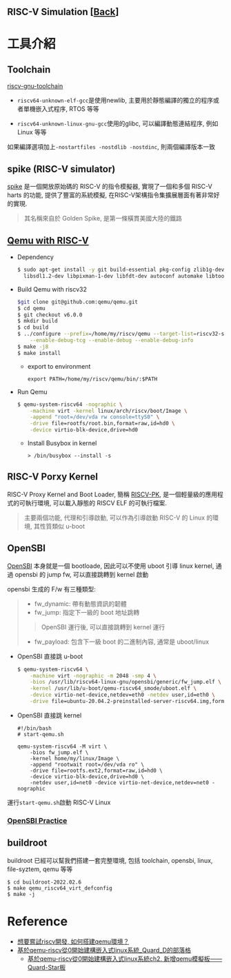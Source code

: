 RISC-V Simulation [[Back](note_riscv_quick_start.md)]
---

# 工具介紹

## Toolchain

[riscv-gnu-toolchain](https://github.com/riscv/riscv-gnu-toolchain)

+ `riscv64-­unknown-­elf-gcc`是使用newlib, 主要用於靜態編譯的獨立的程序或者單機嵌入式程序, RTOS 等等

+ `riscv64-unknown-­linux-­gnu-­gcc`使用的glibc, 可以編譯動態連結程序, 例如 Linux 等等

如果編譯選項加上`-nostartfiles -nostdlib -nostdinc`, 則兩個編譯版本一致

## spike (RISC-V simulator)

[spike](https://github.com/riscv-software-src/riscv-isa-sim) 是一個開放原始碼的 RISC-V 的指令模擬器, 實現了一個和多個 RISC-V harts 的功能,
提供了豐富的系統模擬, 在RISC-V架構指令集擴展層面有著非常好的實現.
> 其名稱來自於 Golden Spike, 是第一條橫貫美國大陸的鐵路

## [Qemu with RISC-V](note_riscv_qemu.md)

+ Dependency

    ```bash
    $ sudo apt-get install -y git build-essential pkg-config zlib1g-dev libglib2.0-0 libglib2.0-dev \
      libsdl1.2-dev libpixman-1-dev libfdt-dev autoconf automake libtool librbd-dev libaio-dev flex bison make
    ```


+ Build Qemu with riscv32

    ```bash
    $git clone git@github.com:qemu/qemu.git
    $ cd qemu
    $ git checkout v6.0.0
    $ mkdir build
    $ cd build
    $ ../configure --prefix=/home/my/riscv/qemu --target-list=riscv32-softmmu,riscv64-softmmu \
        --enable-debug-tcg --enable-debug --enable-debug-info
    $ make -j8
    $ make install
    ```

    - export to environment

        ```
        export PATH=/home/my/riscv/qemu/bin/:$PATH
        ```

+ Run Qemu

    ```bash
    $ qemu-system-riscv64 -nographic \
        -machine virt -kernel linux/arch/riscv/boot/Image \
        -append "root=/dev/vda rw console=ttyS0" \
        -drive file=rootfs/root.bin,format=raw,id=hd0 \
        -device virtio-blk-device,drive=hd0
    ```

    - Install Busybox in kernel

        ```
        > /bin/busybox --install -s
        ```

## RISC-V Porxy Kernel

RISC-V Proxy Kernel and Boot Loader, 簡稱 [RISCV-PK](https://github.com/riscv/riscv-pk),
是一個輕量級的應用程式的可執行環境, 可以載入靜態的 RISCV ELF 的可執行檔案.
> 主要兩個功能, 代理和引導啟動, 可以作為引導啟動 RISC-V 的 Linux 的環境, 其性質類似 u-boot

## OpenSBI

[OpenSBI](https://github.com/riscv-software-src/opensbi.git) 本身就是一個 bootloade,
因此可以不使用 uboot 引導 linux kernel, 通過 opensbi 的 jump fw, 可以直接跳轉到 kernel 啟動

opensbi 生成的 F/w 有三種類型:
> + fw_dynamic: 帶有動態資訊的韌體
> + fw_jump: 指定下一級的 boot 地址跳轉
>> OpenSBI 運行後, 可以直接跳轉到 kernel 運行
> + fw_payload: 包含下一級 boot 的二進制內容, 通常是 uboot/linux

+ OpenSBI 直接跳 u-boot

    ```bash
    $ qemu-system-riscv64 \
        -machine virt -nographic -m 2048 -smp 4 \
        -bios /usr/lib/riscv64-linux-gnu/opensbi/generic/fw_jump.elf \
        -kernel /usr/lib/u-boot/qemu-riscv64_smode/uboot.elf \
        -device virtio-net-device,netdev=eth0 -netdev user,id=eth0 \
        -drive file=ubuntu-20.04.2-preinstalled-server-riscv64.img,format=raw,if=virtio
    ```

+ OpenSBI 直接跳 kernel

    ```shell
    #!/bin/bash
    # start-qemu.sh

    qemu-system-riscv64 -M virt \
        -bios fw_jump.elf \
        -kernel home/my/linux/Image \
        -append "rootwait root=/dev/vda ro" \
        -drive file=rootfs.ext2,format=raw,id=hd0 \
        -device virtio-blk-device,drive=hd0 \
        -netdev user,id=net0 -device virtio-net-device,netdev=net0 -nographic
    ```


運行`start-qemu.sh`啟動 RISC-V Linux

### [OpenSBI Practice](note_riscv_opensbi.md)

## buildroot

buildroot 已經可以幫我們搭建一套完整環境, 包括 toolchain, opensbi, linux, file-syztem, qemu 等等

```
$ cd buildroot-2022.02.6
$ make qemu_riscv64_virt_defconfig
$ make -j
```




# Reference

+ [想要嘗試riscv開發, 如何搭建qemu環境？](https://www.zhihu.com/question/421757389/answer/2937412514)
+ [基於qemu-riscv從0開始建構嵌入式linux系統_Quard_D的部落格](https://blog.csdn.net/weixin_39871788/category_11180842.html)
    - [基於qemu-riscv從0開始建構嵌入式linux系統ch2. 新增qemu模擬板——Quard-Star板](https://quard.blog.csdn.net/article/details/118469138?ydreferer=aHR0cHM6Ly9ibG9nLmNzZG4ubmV0L3dlaXhpbl8zOTg3MTc4OC9jYXRlZ29yeV8xMTE4MDg0Mi5odG1s)

